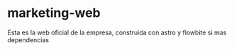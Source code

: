 # marketing-web
Esta es la web oficial de la empresa, construida con astro y flowbite si mas dependencias
